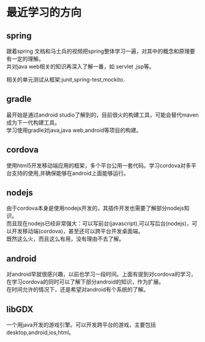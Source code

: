 # 最近学习的方向

## spring

跟着spring 文档和马士兵的视频把spring整体学习一遍，对其中的概念和原理要有一定的理解。  
并对java web相关的知识再深入了解一番，如 servlet ,jsp等。

相关的单元测试从框架:junit,spring-test,mockito.

## gradle

最开始是通过android studio了解到的，目前很火的构建工具，可能会替代maven成为下一代构建工具。  
学习使用gradle对java,java web,android等项目的构建。

## cordova

使用html5开发移动端应用的框架，多个平台公用一套代码。学习cordova对多平台支持的使用,并确保能够在android上面能够运行。

## nodejs

由于cordova本身是使用nodejs开发的，其插件开发也需要了解部分nodejs知识。  
而且现在nodejs已经非常强大：可以写前台(javascript),可以写后台(nodejs)，可以开发移动端(cordova)，甚至还可以跨平台开发桌面端。  
既然这么火，而且这么有用，没有理由不去了解。

## android

对android早就很感兴趣，以前也学习一段时间。上面有提到对cordova的学习，在学习cordova的同时可以了解下部分android的知识，作为扩展。  
在时间允许的情况下，还是希望对android有个系统的了解。

## libGDX

一个用java开发的游戏引擎。可以开发跨平台的游戏，主要包括desktop,android,ios,html。
